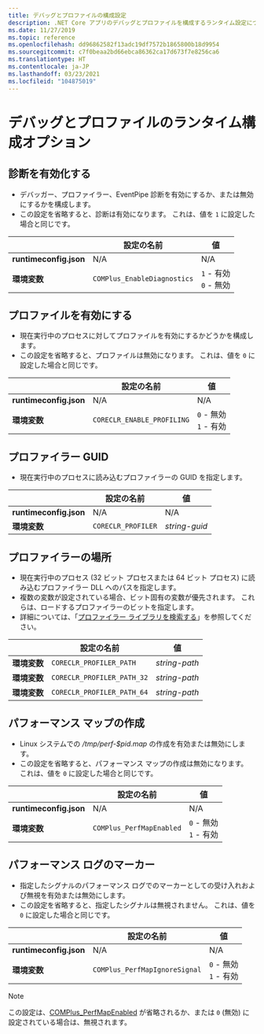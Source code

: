 ```yaml
---
title: デバッグとプロファイルの構成設定
description: .NET Core アプリのデバッグとプロファイルを構成するランタイム設定について説明します。
ms.date: 11/27/2019
ms.topic: reference
ms.openlocfilehash: dd96862582f13adc19df7572b1865800b18d9954
ms.sourcegitcommit: c7f0beaa2bd66ebca86362ca17d673f7e8256ca6
ms.translationtype: HT
ms.contentlocale: ja-JP
ms.lasthandoff: 03/23/2021
ms.locfileid: "104875019"
---
```

# <a name="run-time-configuration-options-for-debugging-and-profiling"></a>デバッグとプロファイルのランタイム構成オプション

## <a name="enable-diagnostics"></a>診断を有効化する

- デバッガー、プロファイラー、EventPipe 診断を有効にするか、または無効にするかを構成します。
- この設定を省略すると、診断は有効になります。 これは、値を `1` に設定した場合と同じです。

| | 設定の名前 | 値 |
| - | - | - |
| **runtimeconfig.json** | N/A | N/A |
| **環境変数** | `COMPlus_EnableDiagnostics` | `1` - 有効<br/>`0` - 無効 |

## <a name="enable-profiling"></a>プロファイルを有効にする

- 現在実行中のプロセスに対してプロファイルを有効にするかどうかを構成します。
- この設定を省略すると、プロファイルは無効になります。 これは、値を `0` に設定した場合と同じです。

| | 設定の名前 | 値 |
| - | - | - |
| **runtimeconfig.json** | N/A | N/A |
| **環境変数** | `CORECLR_ENABLE_PROFILING` | `0` - 無効<br/>`1` - 有効 |

## <a name="profiler-guid"></a>プロファイラー GUID

- 現在実行中のプロセスに読み込むプロファイラーの GUID を指定します。

| | 設定の名前 | 値 |
| - | - | - |
| **runtimeconfig.json** | N/A | N/A |
| **環境変数** | `CORECLR_PROFILER` | *string-guid* |

## <a name="profiler-location"></a>プロファイラーの場所

- 現在実行中のプロセス (32 ビット プロセスまたは 64 ビット プロセス) に読み込むプロファイラー DLL へのパスを指定します。
- 複数の変数が設定されている場合、ビット固有の変数が優先されます。 これらは、ロードするプロファイラーのビットを指定します。
- 詳細については、「[プロファイラー ライブラリを検索する](https://github.com/dotnet/runtime/blob/main/docs/design/coreclr/profiling/Profiler%20Loading.md)」を参照してください。

| | 設定の名前 | 値 |
| - | - | - |
| **環境変数** | `CORECLR_PROFILER_PATH` | *string-path* |
| **環境変数** | `CORECLR_PROFILER_PATH_32` | *string-path* |
| **環境変数** | `CORECLR_PROFILER_PATH_64` | *string-path* |

## <a name="write-perf-map"></a>パフォーマンス マップの作成

- Linux システムでの */tmp/perf-$pid.map* の作成を有効または無効にします。
- この設定を省略すると、パフォーマンス マップの作成は無効になります。 これは、値を `0` に設定した場合と同じです。

| | 設定の名前 | 値 |
| - | - | - |
| **runtimeconfig.json** | N/A | N/A |
| **環境変数** | `COMPlus_PerfMapEnabled` | `0` - 無効<br/>`1` - 有効 |

## <a name="perf-log-markers"></a>パフォーマンス ログのマーカー

- 指定したシグナルのパフォーマンス ログでのマーカーとしての受け入れおよび無視を有効または無効にします。
- この設定を省略すると、指定したシグナルは無視されません。 これは、値を `0` に設定した場合と同じです。

| | 設定の名前 | 値 |
| - | - | - |
| **runtimeconfig.json** | N/A | N/A |
| **環境変数** | `COMPlus_PerfMapIgnoreSignal` | `0` - 無効<br/>`1` - 有効 |

> [!NOTE]
> この設定は、[COMPlus_PerfMapEnabled](#write-perf-map) が省略されるか、または `0` (無効) に設定されている場合は、無視されます。
